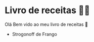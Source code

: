 # Livro de receitas :man_cook:

Olá Bem vido ao meu livro de receitas :wave:

- Strogonoff de Frango

